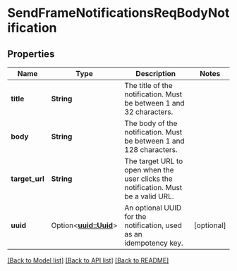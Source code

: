 # SendFrameNotificationsReqBodyNotification

## Properties

Name | Type | Description | Notes
------------ | ------------- | ------------- | -------------
**title** | **String** | The title of the notification. Must be between 1 and 32 characters. | 
**body** | **String** | The body of the notification. Must be between 1 and 128 characters. | 
**target_url** | **String** | The target URL to open when the user clicks the notification. Must be a valid URL. | 
**uuid** | Option<[**uuid::Uuid**](uuid::Uuid.md)> | An optional UUID for the notification, used as an idempotency key. | [optional]

[[Back to Model list]](../README.md#documentation-for-models) [[Back to API list]](../README.md#documentation-for-api-endpoints) [[Back to README]](../README.md)


